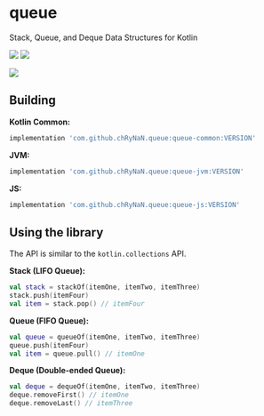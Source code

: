 # queue
Stack, Queue, and Deque Data Structures for Kotlin

![](https://github.com/chRyNaN/queue/workflows/Kotlin%20CI/badge.svg)
![](https://github.com/chRyNaN/queue/workflows/Tests/badge.svg)

[![](https://jitpack.io/v/chRyNaN/queue.svg)](https://jitpack.io/#chRyNaN/queue)

## Building

**Kotlin Common:**
```groovy
implementation 'com.github.chRyNaN.queue:queue-common:VERSION'
```

**JVM:**
```groovy
implementation 'com.github.chRyNaN.queue:queue-jvm:VERSION'
```

**JS:**
```groovy
implementation 'com.github.chRyNaN.queue:queue-js:VERSION'
```

## Using the library

The API is similar to the `kotlin.collections` API.

**Stack (LIFO Queue):**
```kotlin
val stack = stackOf(itemOne, itemTwo, itemThree)
stack.push(itemFour)
val item = stack.pop() // itemFour
```

**Queue (FIFO Queue):**
```kotlin
val queue = queueOf(itemOne, itemTwo, itemThree)
queue.push(itemFour)
val item = queue.pull() // itemOne
```

**Deque (Double-ended Queue):**
```kotlin
val deque = dequeOf(itemOne, itemTwo, itemThree)
deque.removeFirst() // itemOne
deque.removeLast() // itemThree
```
